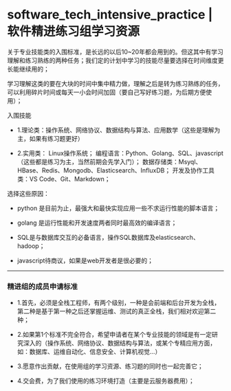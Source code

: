 # software_tech_intensive_practice  | 软件精进练习组学习资源


关于专业技能类的入围标准，是长远的以后10~20年都会用到的。但这其中有学习理解和练习熟练的两种任务；我们定的计划中学习的技能尽量要选择在时间维度更长能继续用的；

学习理解这类的要在大块的时间中集中精力做，理解之后是转为练习熟练的任务，可以利用碎片时间或每天一小会时间加固（要自己写好练习题，为后期方便使用）；

入围技能
+ 1.理论类：操作系统、网络协议、数据结构与算法、应用数学（这些是理解为主，如果有练习题更好）



+ 2.实用类：
Linux操作系统；
编程语言：Python、Golang、SQL、javascript  （这些都是练习为主，当然前期会先学入门）；
数据存储类：Msyql、HBase、Redis、Mongodb、Elasticsearch、InfluxDB；
开发及协作工具类：VS Code、Git、Markdown；


选择这些原因：
+ python 是目前为止，最强大和最快实现应用一些不求运行性能的脚本语言；
+ golang 是运行性能和开发速度两者同时最高效的编译语言；

+ SQL是与数据库交互的必备语言，操作SQL数据库及elasticsearch、hadoop；

+ javascript待商议，如果是web开发者是很必要的；

----

### 精进组的成员申请标准

+ 1.首先，必须是全栈工程师，有两个级别，一种是会前端和后台开发为全栈，第二种是基于第一种之后还掌握运维、测试的真正全栈，我们相对欢迎第二种；

+ 2.如果第1个标准不完全符合，希望申请者在某个专业技能的领域是有一定研究深入的（操作系统、网络协议、数据结构与算法，或某个专精应用方面，如：数据库、运维自动化、信息安全、计算机视觉...）

+ 3.愿意作出贡献，在使用组的学习资源、练习题的同时也一起完善它；

+ 4.交会费，为了我们使用的练习环境打造（主要是云服务器费用）；




